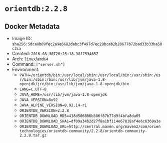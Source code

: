 # `orientdb:2.2.8`

## Docker Metadata

- Image ID: `sha256:5dca0b89fec2a9e6682dabc3f497d7ec29bcab2b20677b72bad33b33ba50c3ca`
- Created: `2016-08-30T20:25:18.381753465Z`
- Arch: `linux`/`amd64`
- Command: `["server.sh"]`
- Environment:
  - `PATH=/orientdb/bin:/usr/local/sbin:/usr/local/bin:/usr/sbin:/usr/bin:/sbin:/bin:/usr/lib/jvm/java-1.8-openjdk/jre/bin:/usr/lib/jvm/java-1.8-openjdk/bin`
  - `LANG=C.UTF-8`
  - `JAVA_HOME=/usr/lib/jvm/java-1.8-openjdk`
  - `JAVA_VERSION=8u92`
  - `JAVA_ALPINE_VERSION=8.92.14-r1`
  - `ORIENTDB_VERSION=2.2.8`
  - `ORIENTDB_DOWNLOAD_MD5=418d506886b306f87b77d9f4bfa8da65`
  - `ORIENTDB_DOWNLOAD_SHA1=df09a34b2d27f8a1bf114e67818af4e6c6369a3e`
  - `ORIENTDB_DOWNLOAD_URL=http://central.maven.org/maven2/com/orientechnologies/orientdb-community/2.2.8/orientdb-community-2.2.8.tar.gz`
